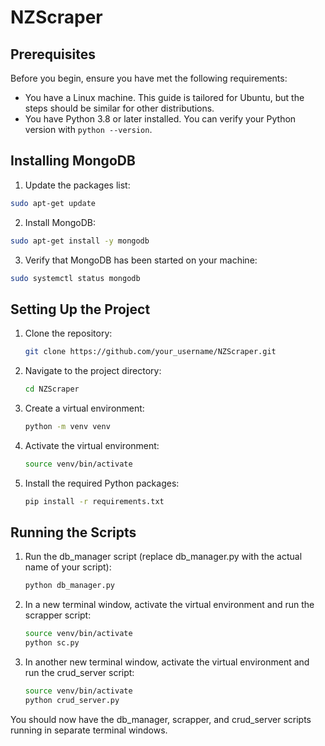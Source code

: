# NZScraper

## Prerequisites

Before you begin, ensure you have met the following requirements:

* You have a Linux machine. This guide is tailored for Ubuntu, but the steps should be similar for other distributions.
* You have Python 3.8 or later installed. You can verify your Python version with `python --version`.

## Installing MongoDB

1. Update the packages list:

```bash
sudo apt-get update
```

2. Install MongoDB:

```bash
sudo apt-get install -y mongodb
```

3. Verify that MongoDB has been started on your machine:

```bash
sudo systemctl status mongodb
```

## Setting Up the Project

1. Clone the repository:

    ```bash
   git clone https://github.com/your_username/NZScraper.git
   ```
2. Navigate to the project directory:

    ```bash
   cd NZScraper
   ```
3. Create a virtual environment:

    ```bash
    python -m venv venv
    ```

4. Activate the virtual environment:

    ```bash
    source venv/bin/activate
    ```

5. Install the required Python packages:

    ```bash
    pip install -r requirements.txt
    ```

## Running the Scripts

1. Run the db_manager script (replace db_manager.py with the actual name of your script):

    ```bash
    python db_manager.py
    ```
2. In a new terminal window, activate the virtual environment and run the scrapper script:

    ```bash
    source venv/bin/activate
    python sc.py
    ```
   
3. In another new terminal window, activate the virtual environment and run the crud_server script:

    ```bash
    source venv/bin/activate
    python crud_server.py
    ```
You should now have the db_manager, scrapper, and crud_server scripts running in separate terminal windows. 


